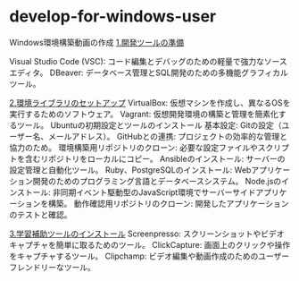 # develop-for-windows-user

Windows環境構築動画の作成
[1.開発ツールの準備](./docs/1.開発ツールの準備/README.md)

Visual Studio Code (VSC): コード編集とデバッグのための軽量で強力なソースエディタ。
DBeaver: データベース管理とSQL開発のための多機能グラフィカルツール。

[2.環境ライブラリのセットアップ](./docs/2.環境ライブラリのセットアップ/README.md)
VirtualBox: 仮想マシンを作成し、異なるOSを実行するためのソフトウェア。
Vagrant: 仮想開発環境の構築と管理を簡素化するツール。
Ubuntuの初期設定とツールのインストール
基本設定: Gitの設定（ユーザー名、メールアドレス）。
GitHubとの連携: プロジェクトの効率的な管理と協力のため。
環境構築用リポジトリのクローン: 必要な設定ファイルやスクリプトを含むリポジトリをローカルにコピー。
Ansibleのインストール: サーバーの設定管理と自動化ツール。
Ruby、PostgreSQLのインストール: Webアプリケーション開発のためのプログラミング言語とデータベースシステム。
Node.jsのインストール: 非同期イベント駆動型のJavaScript環境でサーバーサイドアプリケーションを構築。
動作確認用リポジトリのクローン: 開発したアプリケーションのテストと確認。

[3.学習補助ツールのインストール](./docs/3.学習補助ツールのインストール/README.md)
Screenpresso: スクリーンショットやビデオキャプチャを簡単に取るためのツール。
ClickCapture: 画面上のクリックや操作をキャプチャするツール。
Clipchamp: ビデオ編集や動画作成のためのユーザーフレンドリーなツール。